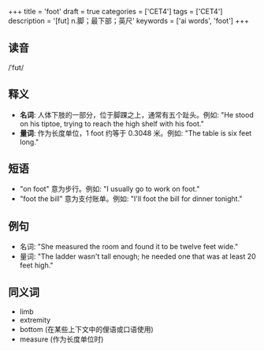 +++
title = 'foot'
draft = true
categories = ['CET4']
tags = ['CET4']
description = '[fut] n.脚；最下部；英尺'
keywords = ['ai words', 'foot']
+++

## 读音
/ˈfʊt/

## 释义
- **名词**: 人体下肢的一部分，位于脚踝之上，通常有五个趾头。例如: "He stood on his tiptoe, trying to reach the high shelf with his foot."
- **量词**: 作为长度单位，1 foot 约等于 0.3048 米。例如: "The table is six feet long."

## 短语
- "on foot" 意为步行。例如: "I usually go to work on foot."
- "foot the bill" 意为支付账单。例如: "I'll foot the bill for dinner tonight."

## 例句
- 名词: "She measured the room and found it to be twelve feet wide."
- 量词: "The ladder wasn't tall enough; he needed one that was at least 20 feet high."

## 同义词
- limb
- extremity
- bottom (在某些上下文中的俚语或口语使用)
- measure (作为长度单位时)
